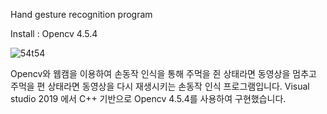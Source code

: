 Hand gesture recognition program

Install : Opencv 4.5.4

![54t54](https://user-images.githubusercontent.com/75853990/143259721-80a389c3-f5c0-441d-b0f2-a1b1ff359d19.gif)

Opencv와 웹캠을 이용하여 손동작 인식을 통해 주먹을 쥔 상태라면 동영상을 멈추고 주먹을 편 상태라면 동영상을 다시 재생시키는 손동작 인식 프로그램입니다.
Visual studio 2019 에서 C++ 기반으로 Opencv 4.5.4를 사용하여 구현했습니다.
